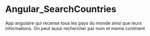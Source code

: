 # Angular_SearchCountries
App angulaire qui recense tous les pays du monde ainsi que leurs informations. On peut aussi rechercher par nom et meme continent
